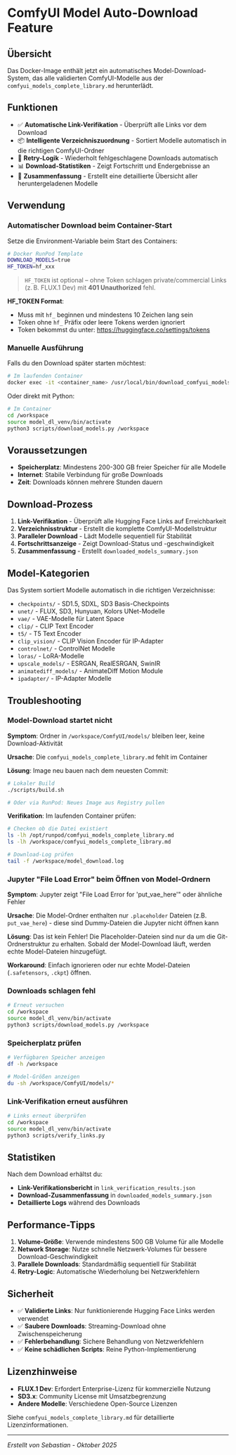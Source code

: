# ComfyUI Model Auto-Download Feature

## Übersicht

Das Docker-Image enthält jetzt ein automatisches Model-Download-System, das alle validierten ComfyUI-Modelle aus der `comfyui_models_complete_library.md` herunterlädt.

## Funktionen

- ✅ **Automatische Link-Verifikation** - Überprüft alle Links vor dem Download
- 📦 **Intelligente Verzeichniszuordnung** - Sortiert Modelle automatisch in die richtigen ComfyUI-Ordner
- 🔄 **Retry-Logik** - Wiederholt fehlgeschlagene Downloads automatisch
- 📊 **Download-Statistiken** - Zeigt Fortschritt und Endergebnisse an
- 💾 **Zusammenfassung** - Erstellt eine detaillierte Übersicht aller heruntergeladenen Modelle

## Verwendung

### Automatischer Download beim Container-Start

Setze die Environment-Variable beim Start des Containers:

```bash
# Docker RunPod Template
DOWNLOAD_MODELS=true
HF_TOKEN=hf_xxx
```

> `HF_TOKEN` ist optional – ohne Token schlagen private/commercial Links (z. B. FLUX.1 Dev) mit **401 Unauthorized** fehl.

**HF_TOKEN Format**:
- Muss mit `hf_` beginnen und mindestens 10 Zeichen lang sein
- Token ohne `hf_` Präfix oder leere Tokens werden ignoriert
- Token bekommst du unter: https://huggingface.co/settings/tokens

### Manuelle Ausführung

Falls du den Download später starten möchtest:

```bash
# Im laufenden Container
docker exec -it <container_name> /usr/local/bin/download_comfyui_models.sh
```

Oder direkt mit Python:

```bash
# Im Container
cd /workspace
source model_dl_venv/bin/activate
python3 scripts/download_models.py /workspace
```

## Voraussetzungen

- **Speicherplatz**: Mindestens 200-300 GB freier Speicher für alle Modelle
- **Internet**: Stabile Verbindung für große Downloads
- **Zeit**: Downloads können mehrere Stunden dauern

## Download-Prozess

1. **Link-Verifikation** - Überprüft alle Hugging Face Links auf Erreichbarkeit
2. **Verzeichnisstruktur** - Erstellt die komplette ComfyUI-Modellstruktur
3. **Paralleler Download** - Lädt Modelle sequentiell für Stabilität
4. **Fortschrittsanzeige** - Zeigt Download-Status und -geschwindigkeit
5. **Zusammenfassung** - Erstellt `downloaded_models_summary.json`

## Model-Kategorien

Das System sortiert Modelle automatisch in die richtigen Verzeichnisse:

- `checkpoints/` - SD1.5, SDXL, SD3 Basis-Checkpoints
- `unet/` - FLUX, SD3, Hunyuan, Kolors UNet-Modelle
- `vae/` - VAE-Modelle für Latent Space
- `clip/` - CLIP Text Encoder
- `t5/` - T5 Text Encoder
- `clip_vision/` - CLIP Vision Encoder für IP-Adapter
- `controlnet/` - ControlNet Modelle
- `loras/` - LoRA-Modelle
- `upscale_models/` - ESRGAN, RealESRGAN, SwinIR
- `animatediff_models/` - AnimateDiff Motion Module
- `ipadapter/` - IP-Adapter Modelle

## Troubleshooting

### Model-Download startet nicht

**Symptom**: Ordner in `/workspace/ComfyUI/models/` bleiben leer, keine Download-Aktivität

**Ursache**: Die `comfyui_models_complete_library.md` fehlt im Container

**Lösung**: Image neu bauen nach dem neuesten Commit:

```bash
# Lokaler Build
./scripts/build.sh

# Oder via RunPod: Neues Image aus Registry pullen
```

**Verifikation**: Im laufenden Container prüfen:

```bash
# Checken ob die Datei existiert
ls -lh /opt/runpod/comfyui_models_complete_library.md
ls -lh /workspace/comfyui_models_complete_library.md

# Download-Log prüfen
tail -f /workspace/model_download.log
```

### Jupyter "File Load Error" beim Öffnen von Model-Ordnern

**Symptom**: Jupyter zeigt "File Load Error for 'put_vae_here'" oder ähnliche Fehler

**Ursache**: Die Model-Ordner enthalten nur `.placeholder` Dateien (z.B. `put_vae_here`) - diese sind Dummy-Dateien die Jupyter nicht öffnen kann

**Lösung**: Das ist kein Fehler! Die Placeholder-Dateien sind nur da um die Git-Ordnerstruktur zu erhalten. Sobald der Model-Download läuft, werden echte Model-Dateien hinzugefügt.

**Workaround**: Einfach ignorieren oder nur echte Model-Dateien (`.safetensors`, `.ckpt`) öffnen.

### Downloads schlagen fehl

```bash
# Erneut versuchen
cd /workspace
source model_dl_venv/bin/activate
python3 scripts/download_models.py /workspace
```

### Speicherplatz prüfen

```bash
# Verfügbaren Speicher anzeigen
df -h /workspace

# Model-Größen anzeigen
du -sh /workspace/ComfyUI/models/*
```

### Link-Verifikation erneut ausführen

```bash
# Links erneut überprüfen
cd /workspace
source model_dl_venv/bin/activate
python3 scripts/verify_links.py
```

## Statistiken

Nach dem Download erhältst du:

- **Link-Verifikationsbericht** in `link_verification_results.json`
- **Download-Zusammenfassung** in `downloaded_models_summary.json`
- **Detaillierte Logs** während des Downloads

## Performance-Tipps

1. **Volume-Größe**: Verwende mindestens 500 GB Volume für alle Modelle
2. **Network Storage**: Nutze schnelle Netzwerk-Volumes für bessere Download-Geschwindigkeit
3. **Parallele Downloads**: Standardmäßig sequentiell für Stabilität
4. **Retry-Logic**: Automatische Wiederholung bei Netzwerkfehlern

## Sicherheit

- ✅ **Validierte Links**: Nur funktionierende Hugging Face Links werden verwendet
- ✅ **Saubere Downloads**: Streaming-Download ohne Zwischenspeicherung
- ✅ **Fehlerbehandlung**: Sichere Behandlung von Netzwerkfehlern
- ✅ **Keine schädlichen Scripts**: Reine Python-Implementierung

## Lizenzhinweise

- **FLUX.1 Dev**: Erfordert Enterprise-Lizenz für kommerzielle Nutzung
- **SD3.x**: Community License mit Umsatzbegrenzung
- **Andere Modelle**: Verschiedene Open-Source Lizenzen

Siehe `comfyui_models_complete_library.md` für detaillierte Lizenzinformationen.

---

*Erstellt von Sebastian - Oktober 2025*
